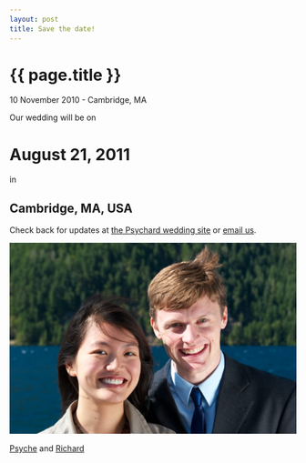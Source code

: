 ```yaml
---
layout: post
title: Save the date!
---
```


{{ page.title }}
================

<p class="meta">10 November 2010 - Cambridge, MA</p>


Our wedding will be on
<h1>August 21, 2011</h1>

in

<h2>Cambridge, MA, USA</h2>

Check back for updates at [the Psychard wedding site](http://www.psychard.com/)
or [email us](mailto:both@psychard.com).

<img src="/images/psychard_wa.jpg" width="600" alt="Psychard in Port Angeles, WA"/>

[Psyche](http://www.psycheloui.com/) and 
[Richard](http://www.richardhenrywest.com/)